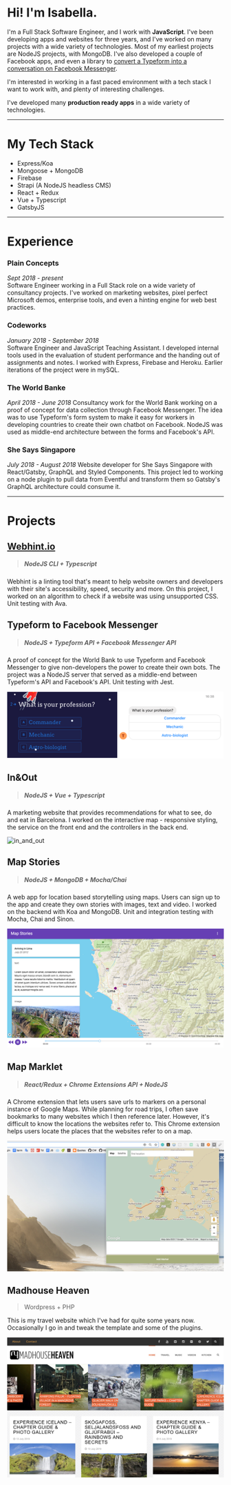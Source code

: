 # Hi! I'm Isabella.

I'm a Full Stack Software Engineer, and I work with **JavaScript**. I've been developing apps and websites for three years, and I've worked on many projects with a wide variety of technologies. Most of my earliest projects are NodeJS projects, with MongoDB. I've also developed a couple of Facebook apps, and even a library to [convert a Typeform into a conversation on Facebook Messenger](https://medium.com/typeforms-engineering-blog/making-bots-with-typeform-12212d5740f8).

I'm interested in working in a fast paced environment with a tech stack I want to work with, and plenty of interesting challenges.

I've developed many **production ready apps** in a wide variety of technologies.

---

# My Tech Stack

- Express/Koa
- Mongoose + MongoDB
- Firebase
- Strapi (A NodeJS headless CMS)
- React + Redux
- Vue + Typescript
- GatsbyJS

---

# Experience

### Plain Concepts

_Sept 2018 - present_ \
Software Engineer working in a Full Stack role on a wide variety of consultancy projects. I've worked on marketing websites, pixel perfect Microsoft demos, enterprise tools, and even a hinting engine for web best practices.

### Codeworks

_January 2018 - September 2018_ \
Software Engineer and JavaScript Teaching Assistant. I developed internal tools used in the evaluation of student performance and the handing out of assignments and notes. I worked with Express, Firebase and Heroku. Earlier iterations of the project were in mySQL.

### The World Banke

_April 2018 - June 2018_
Consultancy work for the World Bank working on a proof of concept for data collection through Facebook Messenger. The idea was to use Typeform's form system to make it easy for workers in developing countries to create their own chatbot on Facebook. NodeJS was used as middle-end architecture between the forms and Facebook's API.

### She Says Singapore

_July 2018 - August 2018_
Website developer for She Says Singapore with React/Gatsby, GraphQL and Styled Components. This project led to working on a node plugin to pull data from Eventful and transform them so Gatsby's GraphQL architecture could consume it.

---

# Projects

## [Webhint.io](https://webhint.io/)

> ##### NodeJS CLI + Typescript

Webhint is a linting tool that's meant to help website owners and developers with their site's accessibility, speed, security and more. On this project, I worked on an algorithm to check if a website was using unsupported CSS. Unit testing with Ava.

## Typeform to Facebook Messenger

> ##### NodeJS + Typeform API + Facebook Messenger API

A proof of concept for the World Bank to use Typeform and Facebook Messenger to give non-developers the power to create their own bots. The project was a NodeJS server that served as a middle-end between Typeform's API and Facebook's API. Unit testing with Jest.

![typeform-messenger](./assets/typeform-messenger.png)

## In&Out

> ##### NodeJS + Vue + Typescript

A marketing website that provides recommendations for what to see, do and eat in Barcelona. I worked on the interactive map - responsive styling, the service on the front end and the controllers in the back end.

![in_and_out](./assets/in_and_out.gif)

## Map Stories

> ##### NodeJS + MongoDB + Mocha/Chai

A web app for location based storytelling using maps. Users can sign up to the app and create they own stories with images, text and video. I worked on the backend with Koa and MongoDB. Unit and integration testing with Mocha, Chai and Sinon.

![map-stories](./assets/map-stories.png)

## Map Marklet

> ##### React/Redux + Chrome Extensions API + NodeJS

A Chrome extension that lets users save urls to markers on a personal instance of Google Maps. While planning for road trips, I often save bookmarks to many websites which I then reference later. However, it's difficult to know the locations the websites refer to. This Chrome extension helps users locate the places that the websites refer to on a map.

![map-marklet-popup](./assets/map-marklet-popup.png)

## Madhouse Heaven

> Wordpress + PHP

This is my travel website which I've had for quite some years now. Occasionally I go in and tweak the template and some of the plugins.

![madhouse-heaven](./assets/madhouse-heaven.jpg)
